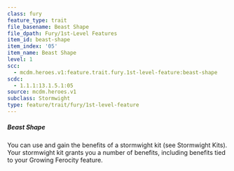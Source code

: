 ```yaml
---
class: fury
feature_type: trait
file_basename: Beast Shape
file_dpath: Fury/1st-Level Features
item_id: beast-shape
item_index: '05'
item_name: Beast Shape
level: 1
scc:
  - mcdm.heroes.v1:feature.trait.fury.1st-level-feature:beast-shape
scdc:
  - 1.1.1:13.1.5.1:05
source: mcdm.heroes.v1
subclass: Stormwight
type: feature/trait/fury/1st-level-feature
---
```


##### Beast Shape

You can use and gain the benefits of a stormwight kit (see Stormwight Kits). Your stormwight kit grants you a number of benefits, including benefits tied to your Growing Ferocity feature.
